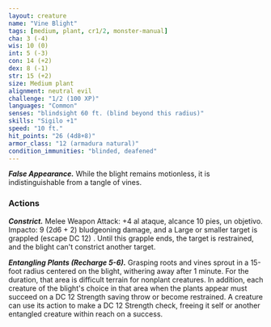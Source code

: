 ```yaml
---
layout: creature
name: "Vine Blight"
tags: [medium, plant, cr1/2, monster-manual]
cha: 3 (-4)
wis: 10 (0)
int: 5 (-3)
con: 14 (+2)
dex: 8 (-1)
str: 15 (+2)
size: Medium plant
alignment: neutral evil
challenge: "1/2 (100 XP)"
languages: "Common"
senses: "blindsight 60 ft. (blind beyond this radius)"
skills: "Sigilo +1"
speed: "10 ft."
hit_points: "26 (4d8+8)"
armor_class: "12 (armadura natural)"
condition_immunities: "blinded, deafened"
---
```


***False Appearance.*** While the blight remains motionless, it is indistinguishable from a tangle of vines.

### Actions

***Constrict.*** Melee Weapon Attack: +4 al ataque, alcance 10 pies, un objetivo. Impacto: 9 (2d6 + 2) bludgeoning damage, and a Large or smaller target is grappled (escape DC 12) . Until this grapple ends, the target is restrained, and the blight can't constrict another target.

***Entangling Plants (Recharge 5-6).*** Grasping roots and vines sprout in a 15-foot radius centered on the blight, withering away after 1 minute. For the duration, that area is difficult terrain for nonplant creatures. In addition, each creature of the blight's choice in that area when the plants appear must succeed on a DC 12 Strength saving throw or become restrained. A creature can use its action to make a DC 12 Strength check, freeing it self or another entangled creature within reach on a success.